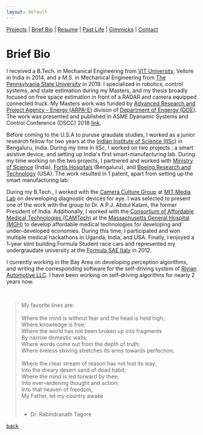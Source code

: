 ```yaml
---
layout: default
---
```

[Projects](./projects.html) | [Brief Bio](./bio.html) | [Resume](https://github.com/iamvarada/CV-Resume/blob/master/Krishna_Varadarajan__Resume.pdf) | [Past Life](http://pravegaracingvit.herokuapp.com/) | [Gimmicks](https://www.behance.net/kvarada) | [Contact](./contacts.html)

# Brief Bio

I received a B.Tech. in Mechanical Engineering from [VIT University](https://vit.ac.in/), Vellore in India in 2014, and a M.S. in Mechanical Engineering from [The Pennsylvania State University](https://www.psu.edu/) in 2019. I specialized in robotics, control systems, and state estimation during my Masters, and my thesis broadly focused on free space estimation in front of a RADAR and camera equipped connected truck. My Masters work was funded by [Advanced Research and Project Agency - Energy (ARPA-E)](https://arpa-e.energy.gov/) divison of [Department of Engergy (DOE)](https://www.energy.gov/). The work was presented and published in ASME Dyanamic Systems and Control Conference (DSCC) 2018 [link](https://asmedigitalcollection.asme.org/DSCC/proceedings-abstract/DSCC2019/59148/V001T01A006/1070510).

Before coming to the U.S.A to puruse graudate studies, I worked as a junior research fellow for two years at the [Indian Institute of Science (IISc)](https://www.iisc.ac.in/) in Bengaluru, India. During my time in IISc, I worked on two projects : a smart asistive device, and setting up India's first smart-manufacturing lab. During my time working on the two projects, I partnered and worked with [Ministry of Science](http://techport.gov.in/) (India), [Fortis Hospitals](https://fortisbangalore.com/campaign/best-multispeciality-hospital-in-bangalore/?gclid=Cj0KCQjwka_1BRCPARIsAMlUmEpqfEa965UuabLwMFOzkKfiDBaAu1hwdnfkZdFaXWA0s_-WLELHV8QaArocEALw_wcB) (Bengaluru), and [Boeing Research and Technology](http://www.boeing.com/) (USA). The work resulted in 1 patent, apart from setting up the smart manufacturing lab.

During my B.Tech., I worked with the [Camera Culture Group](http://cameraculture.media.mit.edu/) at [MIT Media Lab](https://www.media.mit.edu/) on devweloping diagnostic devices for eye. I was selected to present one of the work with the group to Dr. A.P.J. Abdul Kalam, the former President of India. Additionally, I worked with the [Consortium of Affordable Medical Technologies (CAMTech)](http://camtech.mgh.harvard.edu/) at the [Massachusetts General Hospital (MGH)](https://www.massgeneral.org/) to develop affordable medical technologies for developing and under-developed economies. During this time, I participated and won multiple medical hackathons in Uganda, India, and USA. Finally, I enjoyed a 1-year stint building Formula Student race cars and represented my undergraudate university at the [Formula SAE Italy](https://www.formula-ata.it/) in 2012.

I currently working in the Bay Area on developing perception algorithms, and writing the corresponding software for the self-driving system of [Rivian Automotive LLC](https://rivian.com/). I have been working on self-driving algorithns for nearly 2 years now.
 
 <br /> 

> My favorite lines are: <br /> 
> <br /> 
> Where the mind is without fear and the head is held high; <br /> 
> Where knowledge is free; <br /> 
> Where the world has not been broken up into fragments <br /> 
> By narrow domestic walls; <br /> 
> Where words come out from the depth of truth; <br /> 
> Where tireless striving stretches its arms towards perfection; <br /> 
> <br /> 
> Where the clear stream of reason has not lost its way; <br /> 
> Into the dreary desert sand of dead habit; <br /> 
> Where the mind is led forward by thee; <br /> 
> Into ever-widening thought and action; <br /> 
> Into that heaven of freedom, <br /> 
> My Father, let my country awake <br /> 
> <br /> 
> - Dr. Rabindranath Tagore <br /> 

[back](./)
